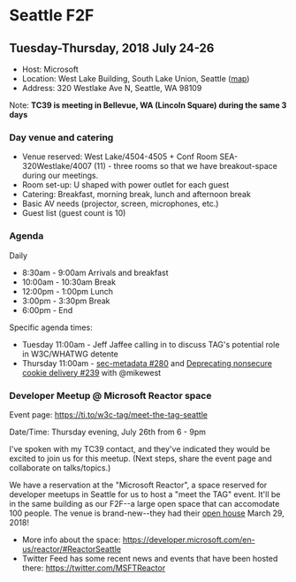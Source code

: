 # Seattle F2F
## Tuesday-Thursday, 2018 July 24-26

* Host: Microsoft
* Location: West Lake Building, South Lake Union, Seattle ([map](https://www.bing.com/maps?toWww=1&redig=8590F2738F144740A5EAD350C76AC002))
* Address: 320 Westlake Ave N, Seattle, WA 98109

Note: **TC39 is meeting in Bellevue, WA (Lincoln Square) during the same 3 days**

### Day venue and catering 
* Venue reserved: West Lake/4504-4505 + Conf Room SEA-320Westlake/4007 (11) - three rooms so that we have breakout-space during our meetings.
* Room set-up: U shaped with power outlet for each guest
* Catering: Breakfast, morning break, lunch and afternoon break 
* Basic AV needs (projector, screen, microphones, etc.)
* Guest list (guest count is 10)

### Agenda

Daily 
* 8:30am - 9:00am Arrivals and breakfast
* 10:00am - 10:30am Break 
* 12:00pm - 1:00pm Lunch 
* 3:00pm - 3:30pm Break 
* 6:00pm - End 

Specific agenda times:
* Tuesday 11:00am - Jeff Jaffee calling in to discuss TAG's potential role in W3C/WHATWG detente
* Thursday 11:00am - [sec-metadata #280](https://github.com/w3ctag/design-reviews/issues/280) and [Deprecating nonsecure cookie delivery #239](https://github.com/w3ctag/design-reviews/issues/239) with @mikewest

### Developer Meetup @ Microsoft Reactor space

Event page: https://ti.to/w3c-tag/meet-the-tag-seattle

Date/Time: Thursday evening, July 26th from 6 - 9pm

I've spoken with my TC39 contact, and they've indicated they would be excited to join us for this meetup. (Next steps, share the event page and collaborate on talks/topics.)

We have a reservation at the "Microsoft Reactor", a space reserved for developer meetups in Seattle for us to host a "meet the TAG" event. It'll be in the same building as our F2F--a large open space that can accomodate 100 people. The venue is brand-new--they had their [open house](https://www.eventbrite.com/e/reactor-seattle-community-open-house-tickets-43260302730) March 29, 2018!
* More info about the space: https://developer.microsoft.com/en-us/reactor/#ReactorSeattle
* Twitter Feed has some recent news and events that have been hosted there: https://twitter.com/MSFTReactor
